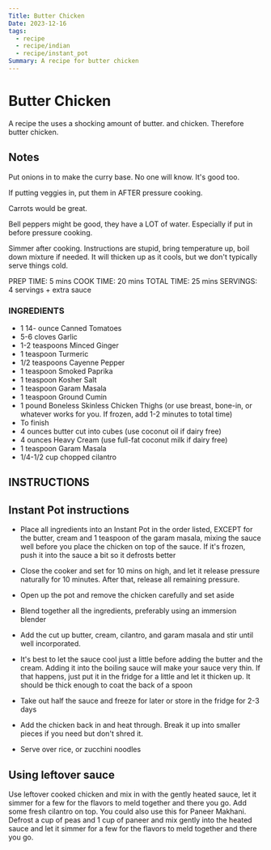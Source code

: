 ```yaml
---
Title: Butter Chicken
Date: 2023-12-16
tags:
  - recipe
  - recipe/indian
  - recipe/instant_pot
Summary: A recipe for butter chicken
---
```


# Butter Chicken

A recipe the uses a shocking amount of butter. and chicken. Therefore butter chicken.

## Notes

Put onions in to make the curry base. No one will know. It's good too. 

If putting veggies in, put them in AFTER pressure cooking. 

Carrots would be great. 

Bell peppers might be good, they have a LOT of water. Especially if put in before pressure cooking.

Simmer after cooking. Instructions are stupid, bring temperature up, boil down mixture if needed. It will thicken up as
it cools, but we don't typically serve things cold.



PREP TIME: 5 mins
COOK TIME: 20 mins
TOTAL TIME: 25 mins
SERVINGS: 4 servings + extra sauce

### INGREDIENTS
  
* 1 14- ounce Canned Tomatoes
* 5-6 cloves Garlic
* 1-2 teaspoons Minced Ginger
* 1 teaspoon Turmeric
* 1/2 teaspoons Cayenne Pepper
* 1 teaspoon Smoked Paprika
* 1 teaspoon Kosher Salt
* 1 teaspoon Garam Masala
* 1 teaspoon Ground Cumin
* 1 pound Boneless Skinless Chicken Thighs (or use breast, bone-in, or whatever works for you. If frozen, add 1-2 minutes to total time)
* To finish
* 4 ounces butter cut into cubes (use coconut oil if dairy free)
* 4 ounces Heavy Cream (use full-fat coconut milk if dairy free)
* 1 teaspoon Garam Masala
* 1/4-1/2 cup chopped cilantro



## INSTRUCTIONS

## Instant Pot instructions

* Place all ingredients into an Instant Pot in the order listed, EXCEPT for the butter, cream and 1 teaspoon of the garam masala, mixing the sauce well before you place the chicken on top of the sauce. If it's frozen, push it into the sauce a bit so it defrosts better

* Close the cooker and set for 10 mins on high, and let it release pressure naturally for 10 minutes. After that, release all remaining pressure. 

* Open up the pot and remove the chicken carefully and set aside

* Blend together all the ingredients, preferably using an immersion blender

* Add the cut up butter, cream, cilantro, and garam masala and stir until well incorporated.

* It's best to let the sauce cool just a little before adding the butter and the cream. Adding it into the boiling sauce will make your sauce very thin. If that happens, just put it in the fridge for a little and let it thicken up. It should be thick enough to coat the back of a spoon

* Take out half the sauce and freeze for later or store in the fridge for 2-3 days

* Add the chicken back in and heat through. Break it up into smaller pieces if you need but don't shred it.

* Serve over rice, or zucchini noodles


## Using leftover sauce

Use leftover cooked chicken and mix in with the gently heated sauce, let it simmer for a few for the flavors to meld together and there you go. Add some fresh cilantro on top.
You could also use this for Paneer Makhani. Defrost a cup of peas and 1 cup of paneer and mix gently into the heated sauce and let it simmer for a few for the flavors to meld together and there you go.


